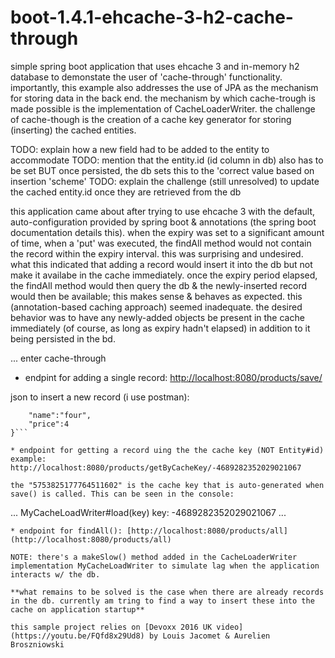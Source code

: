 # boot-1.4.1-ehcache-3-h2-cache-through

simple spring boot application that uses ehcache 3 and in-memory h2 database to demonstate the user of 'cache-through' functionality. importantly, this example also addresses the use of JPA as the mechanism for storing data in the back end. the mechanism by which cache-trough is made possible is the implementation of CacheLoaderWriter. the challenge of cache-though is the creation of a cache key generator for storing (inserting) the cached entities.

TODO: explain how a new field had to be added to the entity to accommodate
TODO: mention that the entity.id (id column in db) also has to be set BUT once persisted, the db sets this to the 'correct
 value based on insertion 'scheme'
TODO: explain the challenge (still unresolved) to update the cached entity.id once they are retrieved from the db

this application came about after trying to use ehcache 3 with the default, auto-configuration provided by spring boot & annotations (the spring boot documentation details this). when the expiry was set to a significant amount of time, when a 'put' was executed, the findAll method would not contain the record within the expiry interval. this was surprising and undesired. what this indicated that adding a record would insert it into the db but not make it availabe in the cache immediately. once the expiry period elapsed, the findAll method would then query the db & the newly-inserted record would then be available; this makes sense & behaves as expected. this (annotation-based caching approach) seemed inadequate. the desired behavior was to have any newly-added objects be present in the cache immediately (of course, as long as expiry hadn't elapsed) in addition to it being persisted in the bd.

... enter cache-through

* endpint for adding a single record: [http://localhost:8080/products/save/](http://localhost:8080/products/save/)

json to insert a new record (i use postman):

```{
	"name":"four",
	"price":4
}```

* endpoint for getting a record uing the the cache key (NOT Entity#id) example: http://localhost:8080/products/getByCacheKey/-4689282352029021067

the "5753825177764511602" is the cache key that is auto-generated when save() is called. This can be seen in the console:

```
...
MyCacheLoadWriter#load(key) key: -4689282352029021067
...
```
* endpoint for findAll(): [http://localhost:8080/products/all](http://localhost:8080/products/all)

NOTE: there's a makeSlow() method added in the CacheLoaderWriter implementation MyCacheLoadWriter to simulate lag when the application interacts w/ the db.

**what remains to be solved is the case when there are already records in the db. currently am tring to find a way to insert these into the cache on application startup**

this sample project relies on [Devoxx 2016 UK video](https://youtu.be/FQfd8x29Ud8) by Louis Jacomet & Aurelien Broszniowski

